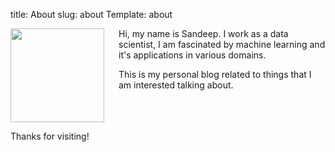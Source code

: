 title: About
slug: about
Template: about

<img src="/images/sandeep.jpg" align="left" width="150" style="padding-right:20px;"/>
Hi, my name is Sandeep. I work as a data scientist, I am fascinated by machine learning and it's applications in various domains.

This is my personal blog related to things that I am interested talking about.

<br clear="left"/>

Thanks for visiting!
